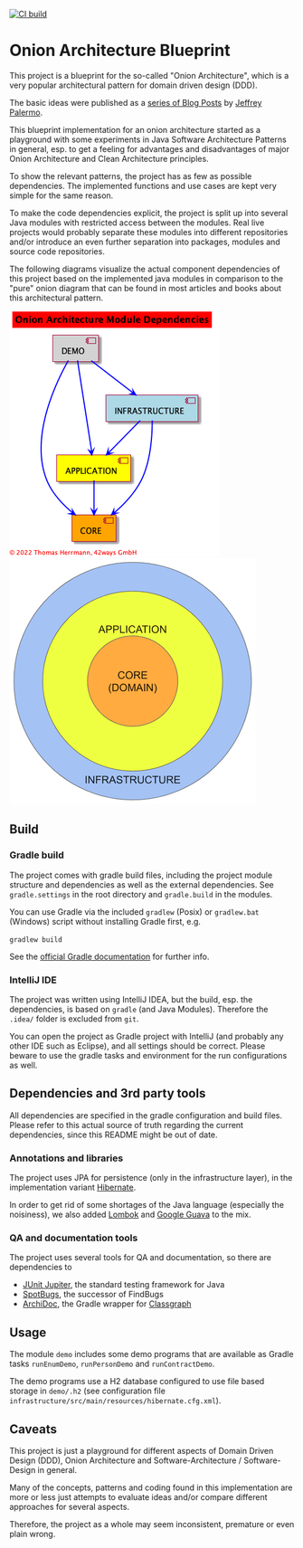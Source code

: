 [![CI build](https://github.com/42ways/onion-architecture-blueprint/actions/workflows/gradle.yml/badge.svg)](https://github.com/42ways/onion-architecture-blueprint/actions/workflows/gradle.yml)

# Onion Architecture Blueprint

This project is a blueprint for the so-called "Onion Architecture", which is a very popular
architectural pattern for domain driven design (DDD).

The basic ideas were published as a
[series of Blog Posts](https://jeffreypalermo.com/2008/07/the-onion-architecture-part-1/) by
[Jeffrey Palermo](https://jeffreypalermo.com/).

This blueprint implementation for an onion architecture started as a playground with some experiments in
Java Software Architecture Patterns in general, esp. to get a feeling for advantages and disadvantages
of major Onion Architecture and Clean Architecture principles.

To show the relevant patterns, the project has as few as possible dependencies.
The implemented functions and use cases are kept very simple for the same reason.

To make the code dependencies explicit, the project is split up into several
Java modules with restricted access between the modules.
Real live projects would probably separate these modules into different repositories and/or
introduce an even further separation into packages, modules and source code repositories.

The following diagrams visualize the actual component dependencies of this project based on the implemented
java modules in comparison to the "pure" onion diagram that can be found in most articles and books
about this architectural pattern.

![Onion Architecture Module Dependencies](modules.png)
![Onion Architecture Diagram](ONION-architecture-10000ft.png)

## Build

### Gradle build

The project comes with gradle build files, including the project module structure and dependencies as well as
the external dependencies. See `gradle.settings` in the root directory and `gradle.build` in the modules.

You can use Gradle via the included `gradlew` (Posix) or `gradlew.bat` (Windows) script without installing Gradle first, e.g.

```gradlew build```

See the [official Gradle documentation](https://docs.gradle.org/current/userguide/userguide.html) for further info.

### IntelliJ IDE

The project was written using IntelliJ IDEA, but the build, esp. the dependencies, is based on `gradle`
(and Java Modules).
Therefore the `.idea/` folder is excluded from `git`.

You can open the project as Gradle project with IntelliJ (and probably any other IDE such as Eclipse), and
all settings should be correct. Please beware to use the gradle tasks and environment for the run configurations
as well.

## Dependencies and 3rd party tools

All dependencies are specified in the gradle configuration and build files.
Please refer to this actual source of truth regarding the current dependencies,
since this README might be out of date.

### Annotations and libraries

The project uses JPA for persistence (only in the infrastructure layer),
in the implementation variant [Hibernate](https://hibernate.org/).

In order to get rid of some shortages of the Java language (especially the noisiness),
we also added [Lombok](https://projectlombok.org/) and [Google Guava](https://github.com/google/guava) to the mix.

### QA and documentation tools

The project uses several tools for QA and documentation, so there are dependencies to

* [JUnit Jupiter](https://junit.org/junit5/), the standard testing framework for Java
* [SpotBugs](https://spotbugs.github.io/), the successor of FindBugs
* [ArchiDoc](https://github.com/wilmerkrisp/archidoc), the Gradle wrapper for [Classgraph](https://github.com/classgraph/classgraph) 

## Usage

The module `demo` includes some demo programs that are available as Gradle tasks `runEnumDemo`,
`runPersonDemo` and `runContractDemo`.

The demo programs use a H2 database configured to use file based storage in `demo/.h2` (see configuration file
`infrastructure/src/main/resources/hibernate.cfg.xml`).

## Caveats

This project is just a playground for different aspects of Domain Driven Design (DDD),
Onion Architecture and Software-Architecture / Software-Design in general.

Many of the concepts, patterns and coding found in this implementation are more or less just
attempts to evaluate ideas and/or compare different approaches for several aspects.

Therefore, the project as a whole may seem inconsistent, premature or even plain wrong.
